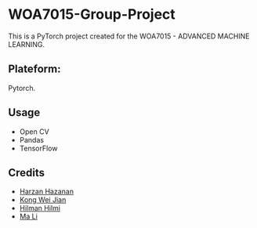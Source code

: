 # WOA7015-Group-Project
This is a PyTorch project created for the WOA7015 - ADVANCED MACHINE LEARNING.

## Plateform:
Pytorch.

## Usage
- Open CV
- Pandas
- TensorFlow

## Credits
- [Harzan Hazanan](https://github.com/hharzan)
- [Kong Wei Jian](https://github.com/weijiankong0329)
- [Hilman Hilmi](https://github.com/ali-ihssan)
- [Ma Li](https://github.com/Nobody9810)
